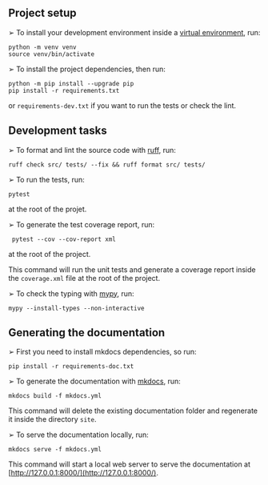 ## Project setup

➢ To install your development environment inside a [virtual environment](https://docs.python.org/3/library/venv.html), run:

```shell
python -m venv venv
source venv/bin/activate
```

➢ To install the project dependencies, then run:
```shell
python -m pip install --upgrade pip
pip install -r requirements.txt
```

or `requirements-dev.txt` if you want to run the tests or check the lint.

## Development tasks

➢ To format and lint the source code with [ruff](https://docs.astral.sh/ruff/), run:

```shell
ruff check src/ tests/ --fix && ruff format src/ tests/
```

➢ To run the tests, run:

```shell
pytest
```

at the root of the projet.

➢ To generate the test coverage report, run:

```shell
 pytest --cov --cov-report xml
```
at the root of the project.

This command will run the unit tests and generate a coverage report inside the `coverage.xml` file at the root of the project.

➢ To check the typing with [mypy](http://mypy-lang.org/), run:

```shell
mypy --install-types --non-interactive
```

## Generating the documentation

➢ First you need to install mkdocs dependencies, so run:

```shell
pip install -r requirements-doc.txt
```

➢ To generate the documentation with [mkdocs](https://www.mkdocs.org/), run:

```shell
mkdocs build -f mkdocs.yml
```

This command will delete the existing documentation folder and regenerate it inside the directory `site`.

➢ To serve the documentation locally, run:

```shell
mkdocs serve -f mkdocs.yml
```

This command will start a local web server to serve the documentation
at [http://127.0.0.1:8000/](http://127.0.0.1:8000/).
